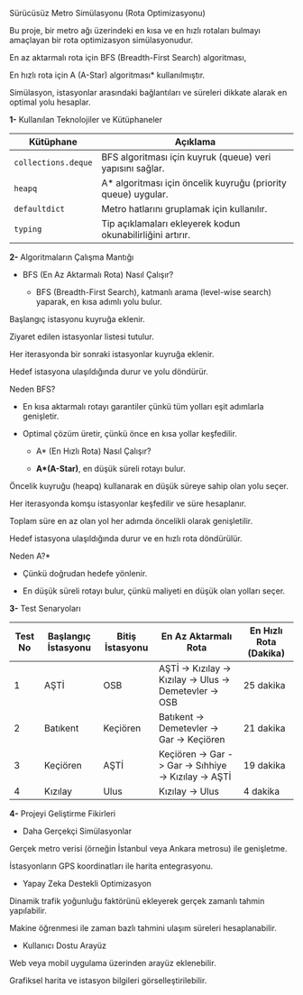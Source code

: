 Sürücüsüz Metro Simülasyonu (Rota Optimizasyonu)

Bu proje, bir metro ağı üzerindeki en kısa ve en hızlı rotaları bulmayı amaçlayan bir rota optimizasyon simülasyonudur.

En az aktarmalı rota için BFS (Breadth-First Search) algoritması,

En hızlı rota için A (A-Star) algoritması* kullanılmıştır.

Simülasyon, istasyonlar arasındaki bağlantıları ve süreleri dikkate alarak en optimal yolu hesaplar.

**1-** Kullanılan Teknolojiler ve Kütüphaneler

| Kütüphane         | Açıklama                                                      |
|-------------------|---------------------------------------------------------------|
| `collections.deque` | BFS algoritması için kuyruk (queue) veri yapısını sağlar.    |
| `heapq`           | A* algoritması için öncelik kuyruğu (priority queue) uygular. |
| `defaultdict`     | Metro hatlarını gruplamak için kullanılır.                    |
| `typing`          | Tip açıklamaları ekleyerek kodun okunabilirliğini artırır.     |

**2-** Algoritmaların Çalışma Mantığı

  + BFS (En Az Aktarmalı Rota)
Nasıl Çalışır?

    + BFS (Breadth-First Search), katmanlı arama (level-wise search) yaparak, en kısa adımlı yolu bulur.

Başlangıç istasyonu kuyruğa eklenir.

Ziyaret edilen istasyonlar listesi tutulur.

Her iterasyonda bir sonraki istasyonlar kuyruğa eklenir.

Hedef istasyona ulaşıldığında durur ve yolu döndürür.

Neden BFS?

- En kısa aktarmalı rotayı garantiler çünkü tüm yolları eşit adımlarla genişletir.

- Optimal çözüm üretir, çünkü önce en kısa yollar keşfedilir.

  + A* (En Hızlı Rota)
Nasıl Çalışır?

   + **A\*(A-Star)**, en düşük süreli rotayı bulur.

Öncelik kuyruğu (heapq) kullanarak en düşük süreye sahip olan yolu seçer.

Her iterasyonda komşu istasyonlar keşfedilir ve süre hesaplanır.

Toplam süre en az olan yol her adımda öncelikli olarak genişletilir.

Hedef istasyona ulaşıldığında durur ve en hızlı rota döndürülür.

Neden A?*

- Çünkü doğrudan hedefe yönlenir.

- En düşük süreli rotayı bulur, çünkü maliyeti en düşük olan yolları seçer.

**3-** Test Senaryoları

| Test No | Başlangıç İstasyonu | Bitiş İstasyonu | En Az Aktarmalı Rota                                    | En Hızlı Rota (Dakika) |
|---------|----------------------|------------------|---------------------------------------------------------|------------------------|
| 1       | AŞTİ                  | OSB              | AŞTİ -> Kızılay -> Kızılay -> Ulus -> Demetevler -> OSB           | 25 dakika             |
| 2       | Batıkent              | Keçiören         | Batıkent -> Demetevler -> Gar -> Keçiören              | 21 dakika             |
| 3       | Keçiören              | AŞTİ              | Keçiören -> Gar -> Gar -> Sıhhiye -> Kızılay -> AŞTİ           | 19 dakika             |
| 4       | Kızılay               | Ulus             | Kızılay -> Ulus                                          | 4 dakika              |


**4-** Projeyi Geliştirme Fikirleri
+ Daha Gerçekçi Simülasyonlar

Gerçek metro verisi (örneğin İstanbul veya Ankara metrosu) ile genişletme.

İstasyonların GPS koordinatları ile harita entegrasyonu.

+ Yapay Zeka Destekli Optimizasyon

Dinamik trafik yoğunluğu faktörünü ekleyerek gerçek zamanlı tahmin yapılabilir.

Makine öğrenmesi ile zaman bazlı tahmini ulaşım süreleri hesaplanabilir.

+ Kullanıcı Dostu Arayüz

Web veya mobil uygulama üzerinden arayüz eklenebilir.

Grafiksel harita ve istasyon bilgileri görselleştirilebilir.
